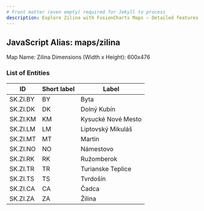 ```yaml
---
# Front matter (even empty) required for Jekyll to process
description: Explore Zilina with FusionCharts Maps – Detailed features for seamless integration. Try now & enhance your data visualization today! 
---
```


## JavaScript Alias: maps/zilina

Map Name: Zilina
Dimensions (Width x Height): 600x476





### List of Entities

ID | Short label | Label
---|---|---|
SK.ZI.BY|BY|Byta
SK.ZI.DK|DK|Dolný Kubín
SK.ZI.KM|KM|Kysucké Nové Mesto
SK.ZI.LM|LM|Liptovský Mikuláš
SK.ZI.MT|MT|Martin
SK.ZI.NO|NO|Námestovo
SK.ZI.RK|RK|Ružomberok
SK.ZI.TR|TR|Turianske Teplice
SK.ZI.TS|TS|Tvrdošín
SK.ZI.CA|CA|Čadca
SK.ZI.ZA|ZA|Žilina

